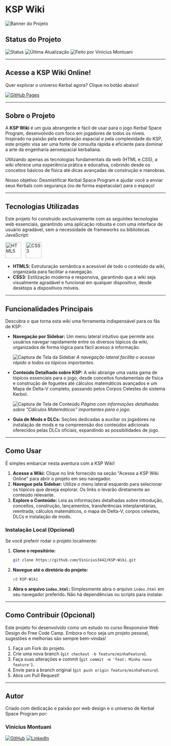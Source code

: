 # KSP Wiki
![Banner do Projeto](https://via.placeholder.com/1200x400/007bff/FFFFFF?text=KSP+Wiki+-+Seu+Guia+Espacial)

## Status do Projeto

![Status](https://img.shields.io/badge/Status-Concluído-brightgreen?style=flat-square)
![Última Atualização](https://img.shields.io/badge/Última%20atualização-Maio%202024-informational?style=flat-square)
![Feito por Vinicius Montuani](https://img.shields.io/badge/Autor-Vinicius%20Montuani-blueviolet?style=flat-square)

---

## Acesse a KSP Wiki Online!

Quer explorar o universo Kerbal agora? Clique no botão abaixo!

[![GitHub Pages](https://img.shields.io/badge/Acessar%20Online-121013?style=for-the-badge&logo=github&logoColor=white)](https://vinicius3442.github.io/KSP-Wiki/)

---

## Sobre o Projeto

A **KSP Wiki** é um guia abrangente e fácil de usar para o jogo Kerbal Space Program, desenvolvido com foco em jogadores de todos os níveis. Inspirado na paixão pela exploração espacial e pela complexidade do KSP, este projeto visa ser uma fonte de consulta rápida e eficiente para dominar a arte da engenharia aeroespacial kerbaliana.

Utilizando apenas as tecnologias fundamentais da web (HTML e CSS), a wiki oferece uma experiência prática e educativa, cobrindo desde os conceitos básicos de física até dicas avançadas de construção e manobras.

Nosso objetivo: Desmistificar Kerbal Space Program e ajudar você a enviar seus Kerbals com segurança (ou de forma espetacular) para o espaço!

---

## Tecnologias Utilizadas

Este projeto foi construído exclusivamente com as seguintes tecnologias web essenciais, garantindo uma aplicação robusta e com uma interface de usuário agradável, sem a necessidade de frameworks ou bibliotecas JavaScript:

<p align="left">
  <img src="https://cdn.jsdelivr.net/gh/devicons/devicon/icons/html5/html5-original.svg" alt="HTML5" width="50" height="50" style="margin-right: 10px;"/>
  <img src="https://cdn.jsdelivr.net/gh/devicons/devicon/icons/css3/css3-original.svg" alt="CSS3" width="50" height="50" style="margin-right: 10px;"/>
</p>

*   **HTML5:** Estruturação semântica e acessível de todo o conteúdo da wiki, organizada para facilitar a navegação.
*   **CSS3:** Estilização moderna e responsiva, garantindo que a wiki seja visualmente agradável e funcional em qualquer dispositivo, desde desktops a dispositivos móveis.

---

## Funcionalidades Principais

Descubra o que torna esta wiki uma ferramenta indispensável para os fãs de KSP:

*   **Navegação por Sidebar:**
    Um menu lateral intuitivo que permite aos usuários navegar rapidamente entre os diversos tópicos da wiki, organizados de forma lógica para fácil acesso à informação.
    
    ![Captura de Tela da Sidebar](https://via.placeholder.com/800x450/333333/FFFFFF?text=Exemplo+de+Navegação+Sidebar)
    *A navegação lateral facilita o acesso rápido a todos os tópicos importantes.*

*   **Conteúdo Detalhado sobre KSP:**
    A wiki abrange uma vasta gama de tópicos essenciais para o jogo, desde conceitos fundamentais de física e construção de foguetes até cálculos matemáticos avançados e um Mapa de Delta-V completo, passando pelos Corpos Celestes do sistema Kerbol.
    
    ![Captura de Tela de Conteúdo](https://via.placeholder.com/800x450/666666/FFFFFF?text=Página+de+Conteúdo+Exemplo)
    *Página com informações detalhadas sobre "Cálculos Matemáticos" importantes para o jogo.*

*   **Guia de Mods e DLCs:**
    Seções dedicadas a auxiliar os jogadores na instalação de mods e na compreensão dos conteúdos adicionais oferecidos pelas DLCs oficiais, expandindo as possibilidades de jogo.

---

## Como Usar

É simples embarcar nesta aventura com a KSP Wiki!

1.  **Acesse a Wiki:** Clique no link fornecido na seção "Acesse a KSP Wiki Online" para abrir o projeto em seu navegador.
2.  **Navegue pela Sidebar:** Utilize o menu lateral esquerdo para selecionar os tópicos que deseja explorar. Os links o levarão diretamente ao conteúdo relevante.
3.  **Explore o Conteúdo:** Leia as informações detalhadas sobre introdução, conceitos, construção, lançamentos, transferências interplanetárias, reentrada, cálculos matemáticos, o mapa de Delta-V, corpos celestes, DLCs e instalação de mods.

### Instalação Local (Opcional)

Se você preferir rodar o projeto localmente:

1.  **Clone o repositório:**
    ```bash
    git clone https://github.com/Vinicius3442/KSP-Wiki.git
    ```
2.  **Navegue até o diretório do projeto:**
    ```bash
    cd KSP-Wiki
    ```
3.  **Abra o arquivo `index.html`:**
    Simplesmente abra o arquivo `index.html` em seu navegador preferido. Não há dependências ou scripts para instalar.

---

## Como Contribuir (Opcional)

Este projeto foi desenvolvido como um estudo no curso Responsive Web Design do Free Code Camp. Embora o foco seja um projeto pessoal, sugestões e melhorias são sempre bem-vindas!

1.  Faça um Fork do projeto.
2.  Crie uma nova branch (`git checkout -b feature/minhaFeature`).
3.  Faça suas alterações e commit (`git commit -m 'feat: Minha nova feature'`).
4.  Envie para a branch original (`git push origin feature/minhaFeature`).
5.  Abra um Pull Request!

---

## Autor

Criado com dedicação e paixão por web design e o universo de Kerbal Space Program por:

### Vinicius Montuani

[![GitHub](https://img.shields.io/badge/GitHub-000?style=for-the-badge&logo=github&logoColor=white)](https://github.com/Vinicius3442)
[![LinkedIn](https://img.shields.io/badge/LinkedIn-0A66C2?style=for-the-badge&logo=linkedin&logoColor=white)](https://linkedin.com/in/vinicius-montuani)
